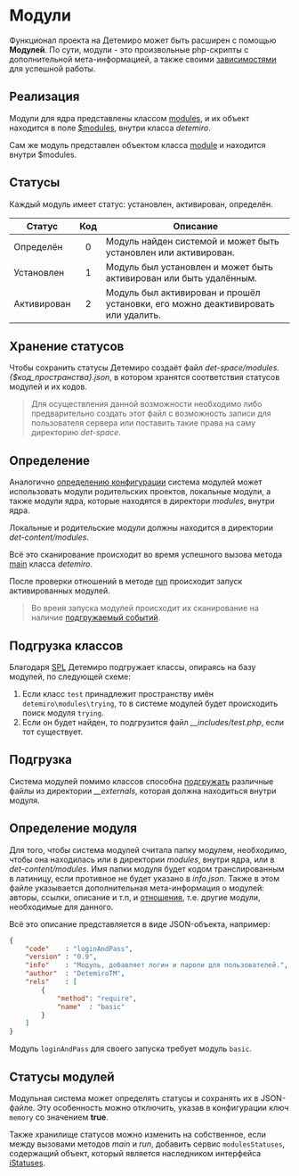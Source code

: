 ﻿# Модули

Функционал проекта на Детемиро может быть расширен с помощью **Модулей**.
По сути, модули - это произвольные php-скрипты с дополнительной мета-информацией, а также своими [зависимостями](Relations) для успешной работы.

## <a name="realisation"></a>Реализация
Модули для ядра представлены классом [modules](https://docs.detemiro.org/api/classes/detemiro.modules.collector.html), и их объект находится в поле [$modules](https://docs.detemiro.org/api/classes/detemiro.html#property_modules), внутри класса *detemiro*.

Сам же модуль представлен объектом класса [module](https://docs.detemiro.org/api/classes/detemiro.modules.module.html) и находится внутри $modules.

## <a name="statuses"></a>Статусы
Каждый модуль имеет статус: установлен, активирован, определён.

Статус      | Код | Описание
----------- | :-: | ---------------------------------------------------------------------------------
Определён   |  0  | Модуль найден системой и может быть установлен или активирован.
Установлен  |  1  | Модуль был установлен и может быть активирован или быть удалённым.
Активирован |  2  | Модуль был активирован и прошёл установки, его можно деактивировать или удалить.

## <a name="storage"></a>Хранение статусов
Чтобы сохранить статусы Детемиро создаёт файл *det-space/modules.{$код_пространства}.json*, в котором хранятся соответствия статусов модулей и их кодов.

> Для осуществления данной возможности необходимо либо предварительно создать этот файл с возможность записи для пользователя сервера или поставить такие права на саму директорию *det-space*.

## <a name="how2do"></a>Определение
Аналогично [определению конфигурации](Config#priority) система модулей может использовать модули родительских проектов, локальные модули, а также модули ядра, которые находятся в директори *modules*, внутри ядра.

Локальные и родительские модули должны находится в директории *det-content/modules*.

Всё это сканирование происходит во время успешного вызова метода [main](https://docs.detemiro.org/api/classes/detemiro.html#method_main) класса *detemiro*.

После проверки отношений в методе [run](https://docs.detemiro.org/api/classes/detemiro.html#method_run) происходит запуск активированных модулей.

> Во вреия запуска модулей происходит их сканирование на наличие [подгружаемый событий](#autoload).

## <a name="classload"></a>Подгрузка классов
Благодаря [SPL](http://php.net/manual/ru/book.spl.php) Детемиро подгружает классы, опираясь на базу модулей, по следующей схеме:

1. Если класс `test` принадлежит пространству имён `detemiro\modules\trying`, то в системе модулей будет происходить поиск модуля `trying`.
2. Если он будет найден, то подгрузится файл *\_\_includes/test.php*, если тот существует.

## <a name="autoload"></a>Подгрузка
Система модулей помимо классов способна [подгружать](Autoload) различные файлы из директории *\_\_externals*, которая должна находиться внутри модуля.

## <a name="module"></a>Определение модуля
Для того, чтобы система модулей считала папку модулем, необходимо, 
чтобы она находилась или в директории *modules*, внутри ядра, или в *det-content/modules*. 
Имя папки модуля будет кодом транслированным в латиницу, если противное не будет указано в *info.json*. 
Также в этом файле указывается дополнительная мета-информация о модулей: авторы, ссылки, описание и т.п, и [отношения](Relations), т.е. другие модули, необходимые для данного.

Всё это описание представляется в виде JSON-объекта, например:

~~~~json
{
    "code"    : "loginAndPass",
    "version" : "0.9",
    "info"    : "Модуль, добавляет логин и пароли для пользователей.",
    "author"  : "DetemiroTM",
    "rels"    : [
        {
            "method": "require",
            "name"  : "basic"
        }
    ]
}
~~~~

Модуль `loginAndPass` для своего запуска требует модуль `basic`.

## <a name="statuses"></a>Статусы модулей
Модульная система может определять статусы и сохранять их в JSON-файле. 
Эту особенность можно отключить, указав в конфигурации ключ `memory` со значением **true**.

Также хранилище статусов можно изменить на собственное, если между вызовами методов *main* и *run*, 
добавить сервис `modulesStatuses`, содержащий объект, который является наследником интерфейса [iStatuses](https://docs.detemiro.org/api/classes/detemiro.modules.iStatuses.html).